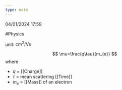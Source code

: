 ```yaml
---
type: note
---
```

04/01/2024 17:59

  #Physics 

unit: $\text{cm}^2/\text{Vs}$

$$
\mu=\frac{q\tau}{m_{e}}
$$
where
- $q$ = [[Charge]] 
- $\tau$ = mean scattering [[Time]] 
- $m_e$ = [[Mass]] of an electron